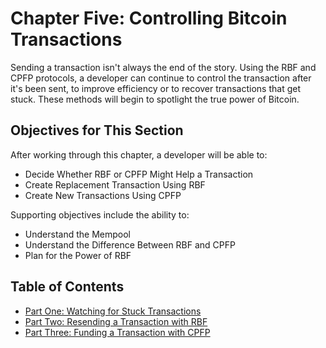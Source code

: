 # Chapter Five: Controlling Bitcoin Transactions

Sending a transaction isn't always the end of the story. Using the RBF and CPFP protocols, a developer can continue to control the transaction after it's been sent, to improve efficiency or to recover transactions that get stuck. These methods will begin to spotlight the true power of Bitcoin.

## Objectives for This Section

After working through this chapter, a developer will be able to:

   * Decide Whether RBF or CPFP Might Help a Transaction
   * Create Replacement Transaction Using RBF
   * Create New Transactions Using CPFP
   
Supporting objectives include the ability to:

   * Understand the Mempool
   * Understand the Difference Between RBF and CPFP
   * Plan for the Power of RBF
   
## Table of Contents
   
   * [Part One: Watching for Stuck Transactions](5_1_Watching_for_Stuck_Transactions.md)
   * [Part Two: Resending a Transaction with RBF](5_2_Resending_a_Transaction_with_RBF.md)
   * [Part Three: Funding a Transaction with CPFP](5_3_Funding_a_Transaction_with_CPFP.md)
